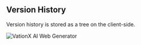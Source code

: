 ## Version History

Version history is stored as a tree on the client-side.

![VationX AI Web Generator](https://github.com/abi/screenshot-to-code/assets/23818/e35644aa-b90a-4aa7-8027-b8732796fd7c)
